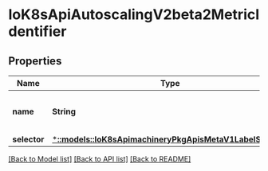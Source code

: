 # IoK8sApiAutoscalingV2beta2MetricIdentifier

## Properties
Name | Type | Description | Notes
------------ | ------------- | ------------- | -------------
**name** | **String** | name is the name of the given metric | 
**selector** | [***::models::IoK8sApimachineryPkgApisMetaV1LabelSelector**](io.k8s.apimachinery.pkg.apis.meta.v1.LabelSelector.md) |  | [optional] 

[[Back to Model list]](../README.md#documentation-for-models) [[Back to API list]](../README.md#documentation-for-api-endpoints) [[Back to README]](../README.md)


